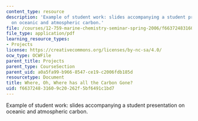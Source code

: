```yaml
---
content_type: resource
description: 'Example of student work: slides accompanying a student presentation
  on oceanic and atmospheric carbon.'
file: /courses/12-759-marine-chemistry-seminar-spring-2006/f663724831609c20262f5bf6491c1bd7_Anon_b.pdf
file_type: application/pdf
learning_resource_types:
- Projects
license: https://creativecommons.org/licenses/by-nc-sa/4.0/
ocw_type: OCWFile
parent_title: Projects
parent_type: CourseSection
parent_uid: a0a5fa99-b966-8547-ce19-c2006fdb185d
resourcetype: Document
title: Where, Oh, Where has all the Carbon Gone?
uid: f6637248-3160-9c20-262f-5bf6491c1bd7
---
```

Example of student work: slides accompanying a student presentation on oceanic and atmospheric carbon.